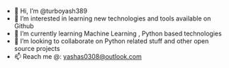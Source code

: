 - 👋 Hi, I’m @turboyash389 
- 👀 I’m interested in learning new technologies and tools available on Github
- 🌱 I’m currently learning Machine Learning , Python based technologies 
- 💞️ I’m looking to collaborate on Python related stuff and other open source projects 
- 📫 Reach me @: yashas0308@outlook.com

<!---
turboyash389/turboyash389 is a ✨ special ✨ repository because its `README.md` (this file) appears on your GitHub profile.
You can click the Preview link to take a look at your changes.
--->

